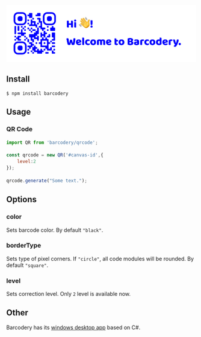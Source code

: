 ![welcome.png](github-welcome.png)
## Install
```
$ npm install barcodery
```
## Usage
### QR Code
``` Javascript
import QR from 'barcodery/qrcode';

const qrcode = new QR('#canvas-id',{
    level:2
});

qrcode.generate("Some text.");

```
## Options
### color
Sets barcode color. By default `"black"`.
### borderType
Sets type of pixel corners. If `"circle"`, all code modules will be rounded. By default `"square"`.
### level
Sets correction level. Only `2` level is available now.


## Other
Barcodery has its [windows desktop app](https://github.com/Preobars77/QRCodeGenerator) based on C#.
